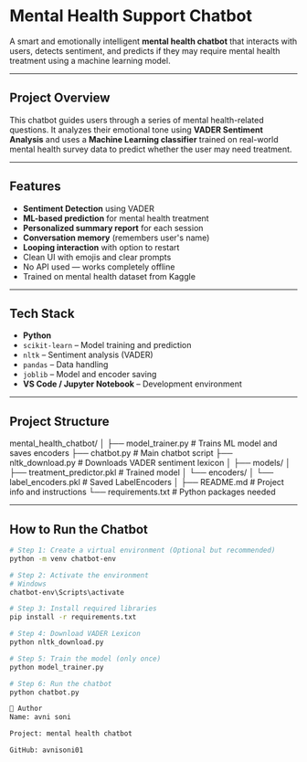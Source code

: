 # Mental Health Support Chatbot

A smart and emotionally intelligent **mental health chatbot** that interacts with users, detects sentiment, and predicts if they may require mental health treatment using a machine learning model.

---

## Project Overview

This chatbot guides users through a series of mental health-related questions. It analyzes their emotional tone using **VADER Sentiment Analysis** and uses a **Machine Learning classifier** trained on real-world mental health survey data to predict whether the user may need treatment.

---

## Features

- **Sentiment Detection** using VADER
- **ML-based prediction** for mental health treatment
- **Personalized summary report** for each session
- **Conversation memory** (remembers user's name)
- **Looping interaction** with option to restart
-  Clean UI with emojis and clear prompts
-  No API used — works completely offline
-  Trained on mental health dataset from Kaggle

---

##  Tech Stack

- **Python**
- `scikit-learn` – Model training and prediction
- `nltk` – Sentiment analysis (VADER)
- `pandas` – Data handling
- `joblib` – Model and encoder saving
- **VS Code / Jupyter Notebook** – Development environment

---

##  Project Structure

mental_health_chatbot/
│
├── model_trainer.py # Trains ML model and saves encoders
├── chatbot.py # Main chatbot script
├── nltk_download.py # Downloads VADER sentiment lexicon
│
├── models/
│ ├── treatment_predictor.pkl # Trained model
│ └── encoders/
│ └── label_encoders.pkl # Saved LabelEncoders
│
├── README.md # Project info and instructions
└── requirements.txt # Python packages needed


---

##  How to Run the Chatbot

```bash
# Step 1: Create a virtual environment (Optional but recommended)
python -m venv chatbot-env

# Step 2: Activate the environment
# Windows
chatbot-env\Scripts\activate

# Step 3: Install required libraries
pip install -r requirements.txt

# Step 4: Download VADER Lexicon
python nltk_download.py

# Step 5: Train the model (only once)
python model_trainer.py

# Step 6: Run the chatbot
python chatbot.py

👤 Author
Name: avni soni

Project: mental health chatbot

GitHub: avnisoni01


